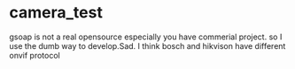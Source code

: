 # camera_test
gsoap is not a real opensource especially you have commerial project. so I use the dumb way to develop.Sad.
I think bosch and hikvison have different onvif protocol
